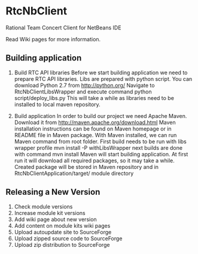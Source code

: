 RtcNbClient
===========

Rational Team Concert Client for NetBeans IDE

Read Wiki pages for more information.

## Building application

1. Build RTC API libraries
Before we start building application we need to prepare RTC API libraries. Libs are prepared with python script. You can download Python 2.7 from http://python.org/ 
Navigate to RtcNbClientLibsWrapper and execute command
python script/deploy_libs.py
This will take a while as libraries need to be installed to local maven repository.

2. Build application
In order to build our project we need Apache Maven. Download it from http://maven.apache.org/download.html
Maven installation instructions can be found on Maven homepage or in README file in Maven package.
With Maven installed, we can run Maven command from root folder. 
First build needs to be run with libs wrapper profile
mvn install -P withLibsWrapper
next builds are done with command
mvn install	
Maven will start building application. At first run it will download all required packages, so it may take a while. 
Created package will be stored in Maven repository and in RtcNbClientApplication/target/ module directory

##  Releasing a New Version

1. Check module versions
2. Increase module kit versions
3. Add wiki page about new version
4. Add content on module kits wiki pages
5. Upload autoupdate site to SourceForge
6. Upload zipped source code to SourceForge
7. Upload zip distribution to SourceForge